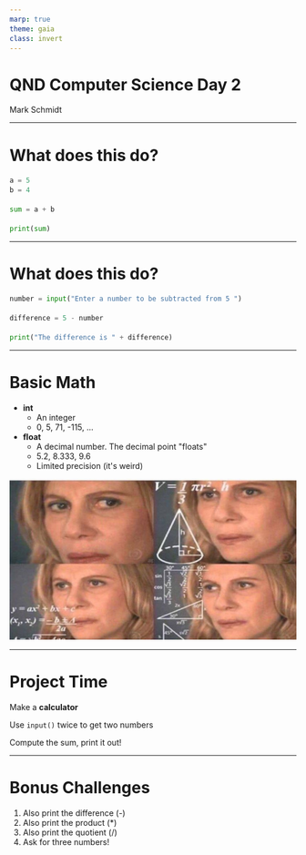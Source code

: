 ```yaml
---
marp: true
theme: gaia
class: invert
---
```


# QND Computer Science Day 2
Mark Schmidt

---

# What does this do?

```python
a = 5
b = 4

sum = a + b

print(sum)
```

<!-- -->
<!-- Should print the number 9 -->
---

# What does this do?

```python
number = input("Enter a number to be subtracted from 5 ")

difference = 5 - number

print("The difference is " + difference)
```
<!-- -->
<!-- Note that anything after a # is a comment. Useful for >
<!-- Gotcha 1: fails to subtract because number is a string>
<!-- Gotcha 2: fails to run until we add str() -->
<!-- Brief aside on types -->
---

# Basic Math

- **int**
    - An integer
    - 0, 5, 71, -115, ...
- **float**
    - A decimal number. The decimal point "floats"
    - 5.2, 8.333, 9.6
    - Limited precision (it's weird)

![bg right w:500](../assets/math.jpeg)
<!-- -->
<!-- Show 0.1 + 0.1 = 0.2, 0.1 + 0.2 => 0.3000000004 -->

---

# Project Time

Make a **calculator**

Use `input()` twice to get two numbers

Compute the sum, print it out!

--- 

# Bonus Challenges

1. Also print the difference (-)
2. Also print the product (*)
3. Also print the quotient (/)
4. Ask for three numbers!


